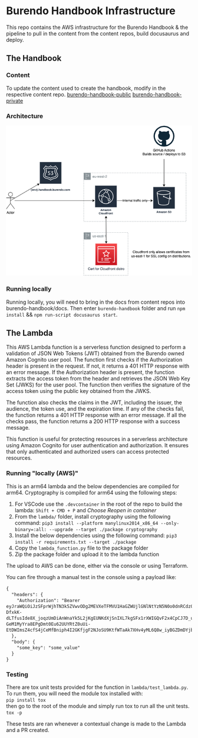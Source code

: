 # Burendo Handbook Infrastructure

This repo contains the AWS infrastructure for the Burendo Handbook & the pipeline to pull in the content from the content repos, build docusaurus and deploy.

## The Handbook

### Content
To update the content used to create the handbook, modify in the respective content repo.
[burendo-handbook-public](https://github.com/BurendoUK/burendo-handbook-public)
[burendo-handbook-private](https://github.com/BurendoUK/burendo-handbook-private)

### Architecture
![Handbook architecture](handbook-architecture.png)

### Running locally

Running locally, you will need to bring in the docs from content repos into burendo-handbook/docs.
Then enter `burendo-handbook` folder and run `npm install` && `npm run-script docusaurus start`.

## The Lambda

This AWS Lambda function is a serverless function designed to perform a validation of JSON Web Tokens (JWT) obtained from the Burendo owned Amazon Cognito user pool. The function first checks if the Authorization header is present in the request. If not, it returns a 401 HTTP response with an error message. If the Authorization header is present, the function extracts the access token from the header and retrieves the JSON Web Key Set (JWKS) for the user pool. The function then verifies the signature of the access token using the public key obtained from the JWKS.

The function also checks the claims in the JWT, including the issuer, the audience, the token use, and the expiration time. If any of the checks fail, the function returns a 401 HTTP response with an error message. If all the checks pass, the function returns a 200 HTTP response with a success message.

This function is useful for protecting resources in a serverless architecture using Amazon Cognito for user authentication and authorization. It ensures that only authenticated and authorized users can access protected resources.

### Running "locally (AWS)"

This is an arm64 lambda and the below dependencies are compiled for arm64. Cryptography is compiled for arm64 using the following steps:
1. For VSCode use the `.devcontainer` in the root of the repo to build the lambda: `Shift + CMD + P` and _Choose Reopen in container_
2. From the `lambda/` folder, install cryptography using the following command: `pip3 install --platform manylinux2014_x86_64 --only-binary=:all: --upgrade --target ./package cryptography`
3. Install the below dependencies using the following command: `pip3 install -r requirements.txt --target ./package`
4. Copy the `lambda_function.py` file to the package folder
5. Zip the package folder and upload it to the lambda function

The upload to AWS can be done, either via the console or using Terraform.

You can fire through a manual test in the console using a payload like:

```
{
  "headers": {
    "Authorization": "Bearer eyJraWQiOiJzSFprWjhTN3k5ZVwvODg2MEVXeTFMVU1HaGZWUjlGNlNtYzN5N0o0dnRCdz0iLCJhbGciOiJSUzI1NiJ9.eyJzdWIiOiI0NTFhM2NlMi05Y2U0LTRlMzAtOWY2ZS1iNzJiOGEzNDE5NGUiLCJ0b2tlbl91c2UiOiJhY2Nlc3MiLCJzY29wZSI6ImF3cy5jb2duaXRvLnNpZ25pbi51c2VyLmFkbWluIiwiaXNzIjoiaHR0cHM6XC9cL2NvZ25pdG8taWRwLnVzLWVhc3QtMS5hbWF6b25hd3MuY29tXC91cy1lYXN0LTFfalRoQ3NhUGV6IiwiZXhwIjoxNTA1NjYwMTY2LCJpYXQiOjE1MDU2NTY1NjYsInZlcnNpb24iOjIsImp0aSI6ImI1Yzg5MmIyLTE0NDEtNDQ0OS1hYTRiLTdjYmJmNzg3OTMzNiIsImNsaWVudF9pZCI6IjVoN2VkNGRzdmdzdWdyNWwxZ2RsMzJlcGg3IiwidXNlcm5hbWUiOiJqb2UifQ.V5OqX61MA_hZ-DfxkK-dLTfusIde8X_joqzUmDiAnWnaYk5L2jKgEUNKdXjSnIXL7kgSFx1rXWIGQvF2x4CpCJ7D_u_Ux1aEj-GeM1MyYra8EPgDmt0Eu62UUYRtZ0uUi-EtDWImsZ4cfS4jCeMfBniph4I2GKfjgF2NJoSU9KtfWTaAk7XHv4yML6Q8w_iyBGZDmDYjb7vx6vCXJoc5KnAE87T1MBQByLNhdkhgF8_0YAuSJk9E0Gj6sEbdVoF7dsCO3UkcTjuxZCl3pABorhtbI1HQJk91GiK7Ca4Y_UwV2WqM_eW9qaNKFI6y1MgsRP612uLLhENb8BGc28QCNA"
  },
  "body": {
    "some_key": "some_value"
  }
}
```

### Testing

There are tox unit tests provided for the function in `lambda/test_lambda.py`. To run them, you will need the module tox installed with:  
`pip install tox`  
then go to the root of the module and simply run tox to run all the unit tests.
`tox -p`

These tests are ran whenever a contextual change is made to the Lambda and a PR created.
